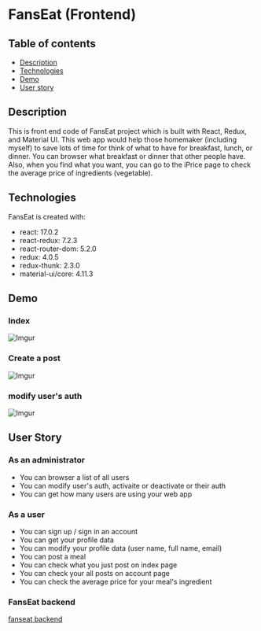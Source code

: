 # FansEat (Frontend)

## Table of contents

- [Description](#description)
- [Technologies](#technologies)
- [Demo](#demo)
- [User story](#user-story)

## Description

This is front end code of FansEat project which is built with React, Redux, and Material UI. This web app would help those homemaker (including myself) to save lots of time for think of what to have for breakfast, lunch, or dinner. You can browser what breakfast or dinner that other people have. Also, when you find what you want, you can go to the iPrice page to check the average price of ingredients (vegetable).

## Technologies

FansEat is created with:

- react: 17.0.2
- react-redux: 7.2.3
- react-router-dom: 5.2.0
- redux: 4.0.5
- redux-thunk: 2.3.0
- material-ui/core: 4.11.3

## Demo

### Index

![Imgur](https://i.imgur.com/SvTgdch.png)

### Create a post

![Imgur](https://i.imgur.com/DoCqoy6.png)

### modify user's auth

![Imgur](https://i.imgur.com/AZfh3yy.png)

## User Story

### As an administrator

- You can browser a list of all users
- You can modify user's auth, activaite or deactivate or their auth
- You can get how many users are using your web app

### As a user

- You can sign up / sign in an account
- You can get your profile data
- You can modify your profile data (user name, full name, email)
- You can post a meal
- You can check what you just post on index page
- You can check your all posts on account page
- You can check the average price for your meal's ingredient

### FansEat backend

[fanseat backend](https://github.com/oscarwang913/fans_eat_backend)
